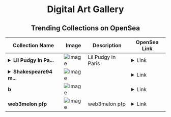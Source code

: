 <div align="center">

# Digital Art Gallery

## Trending Collections on OpenSea

| Collection Name                       | Image                                                                                     | Description                       | OpenSea Link                                                                                          |
|---------------------------------------|-------------------------------------------------------------------------------------------|-----------------------------------|--------------------------------------------------------------------------------------------------------|
| **<details><summary>Lil Pudgy in Pa...</summary>Lil Pudgy in Paris</details>** | ![Image](https://i.seadn.io/s/raw/files/9778f77754e08d95c134baa14d535f0c.png?w=500&auto=format?w=200&auto=format) | Lil Pudgy in Paris | <details><summary>Link</summary>[Lil Pudgy in Paris](https://opensea.io/collection/lil-pudgy-in-paris)</details> |
| **<details><summary>Shakespeare94 m...</summary>Shakespeare94 meetings</details>** | ![Image](https://i.seadn.io/s/raw/files/fa0c89b74c75d88a3104026c77b44a27.jpg?w=500&auto=format?w=200&auto=format) |  | <details><summary>Link</summary>[Shakespeare94 meetings](https://opensea.io/collection/shakespeare94-meetings)</details> |
| **b** | ![Image](https://i.seadn.io/s/raw/files/0c32d68447dfdec4b4b83c9791cf39da.jpg?w=500&auto=format?w=200&auto=format) |  | <details><summary>Link</summary>[b](https://opensea.io/collection/b-2827)</details> |
| **web3melon pfp** | ![Image](https://i.seadn.io/s/raw/files/d61f6075e6ac5df75ea243da2088cf51.jpg?w=500&auto=format?w=200&auto=format) | web3melon pfp | <details><summary>Link</summary>[web3melon pfp](https://opensea.io/collection/web3melon-pfp)</details> |

</div>